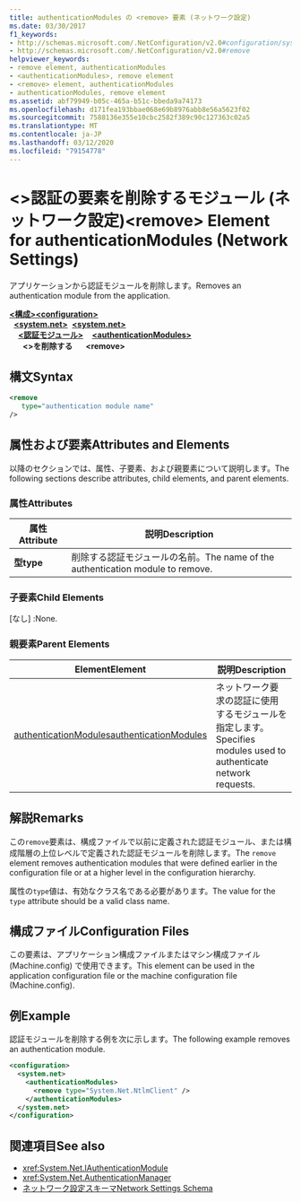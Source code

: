 ```yaml
---
title: authenticationModules の <remove> 要素 (ネットワーク設定)
ms.date: 03/30/2017
f1_keywords:
- http://schemas.microsoft.com/.NetConfiguration/v2.0#configuration/system.net/authenticationModules/remove
- http://schemas.microsoft.com/.NetConfiguration/v2.0#remove
helpviewer_keywords:
- remove element, authenticationModules
- <authenticationModules>, remove element
- <remove> element, authenticationModules
- authenticationModules, remove element
ms.assetid: abf79949-b05c-465a-b51c-bbeda9a74173
ms.openlocfilehash: d171fea193bbae068e69b8976abb8e56a5623f02
ms.sourcegitcommit: 7588136e355e10cbc2582f389c90c127363c02a5
ms.translationtype: MT
ms.contentlocale: ja-JP
ms.lasthandoff: 03/12/2020
ms.locfileid: "79154778"
---
```

# <a name="remove-element-for-authenticationmodules-network-settings"></a><span data-ttu-id="ba667-102">\<>認証の要素を削除するモジュール (ネットワーク設定)</span><span class="sxs-lookup"><span data-stu-id="ba667-102">\<remove> Element for authenticationModules (Network Settings)</span></span>
<span data-ttu-id="ba667-103">アプリケーションから認証モジュールを削除します。</span><span class="sxs-lookup"><span data-stu-id="ba667-103">Removes an authentication module from the application.</span></span>  

<span data-ttu-id="ba667-104">[**\<構成>**](../configuration-element.md)</span><span class="sxs-lookup"><span data-stu-id="ba667-104">[**\<configuration>**](../configuration-element.md)</span></span>\
<span data-ttu-id="ba667-105">&nbsp;&nbsp;[**\<system.net>**](system-net-element-network-settings.md)</span><span class="sxs-lookup"><span data-stu-id="ba667-105">&nbsp;&nbsp;[**\<system.net>**](system-net-element-network-settings.md)</span></span>\
<span data-ttu-id="ba667-106">&nbsp;&nbsp;&nbsp;&nbsp;[**\<認証モジュール>**](authenticationmodules-element-network-settings.md)</span><span class="sxs-lookup"><span data-stu-id="ba667-106">&nbsp;&nbsp;&nbsp;&nbsp;[**\<authenticationModules>**](authenticationmodules-element-network-settings.md)</span></span>\
<span data-ttu-id="ba667-107">&nbsp;&nbsp;&nbsp;&nbsp;&nbsp;&nbsp;**\<>を削除する**</span><span class="sxs-lookup"><span data-stu-id="ba667-107">&nbsp;&nbsp;&nbsp;&nbsp;&nbsp;&nbsp;**\<remove>**</span></span>

## <a name="syntax"></a><span data-ttu-id="ba667-108">構文</span><span class="sxs-lookup"><span data-stu-id="ba667-108">Syntax</span></span>  
  
```xml  
<remove
   type="authentication module name"
/>  
```  
  
## <a name="attributes-and-elements"></a><span data-ttu-id="ba667-109">属性および要素</span><span class="sxs-lookup"><span data-stu-id="ba667-109">Attributes and Elements</span></span>  
 <span data-ttu-id="ba667-110">以降のセクションでは、属性、子要素、および親要素について説明します。</span><span class="sxs-lookup"><span data-stu-id="ba667-110">The following sections describe attributes, child elements, and parent elements.</span></span>  
  
### <a name="attributes"></a><span data-ttu-id="ba667-111">属性</span><span class="sxs-lookup"><span data-stu-id="ba667-111">Attributes</span></span>  
  
|<span data-ttu-id="ba667-112">**属性**</span><span class="sxs-lookup"><span data-stu-id="ba667-112">**Attribute**</span></span>|<span data-ttu-id="ba667-113">**説明**</span><span class="sxs-lookup"><span data-stu-id="ba667-113">**Description**</span></span>|  
|-------------------|---------------------|  
|<span data-ttu-id="ba667-114">**型**</span><span class="sxs-lookup"><span data-stu-id="ba667-114">**type**</span></span>|<span data-ttu-id="ba667-115">削除する認証モジュールの名前。</span><span class="sxs-lookup"><span data-stu-id="ba667-115">The name of the authentication module to remove.</span></span>|  
  
### <a name="child-elements"></a><span data-ttu-id="ba667-116">子要素</span><span class="sxs-lookup"><span data-stu-id="ba667-116">Child Elements</span></span>  
 <span data-ttu-id="ba667-117">[なし] :</span><span class="sxs-lookup"><span data-stu-id="ba667-117">None.</span></span>  
  
### <a name="parent-elements"></a><span data-ttu-id="ba667-118">親要素</span><span class="sxs-lookup"><span data-stu-id="ba667-118">Parent Elements</span></span>  
  
|<span data-ttu-id="ba667-119">**Element**</span><span class="sxs-lookup"><span data-stu-id="ba667-119">**Element**</span></span>|<span data-ttu-id="ba667-120">**説明**</span><span class="sxs-lookup"><span data-stu-id="ba667-120">**Description**</span></span>|  
|-----------------|---------------------|  
|[<span data-ttu-id="ba667-121">authenticationModules</span><span class="sxs-lookup"><span data-stu-id="ba667-121">authenticationModules</span></span>](authenticationmodules-element-network-settings.md)|<span data-ttu-id="ba667-122">ネットワーク要求の認証に使用するモジュールを指定します。</span><span class="sxs-lookup"><span data-stu-id="ba667-122">Specifies modules used to authenticate network requests.</span></span>|  
  
## <a name="remarks"></a><span data-ttu-id="ba667-123">解説</span><span class="sxs-lookup"><span data-stu-id="ba667-123">Remarks</span></span>  
 <span data-ttu-id="ba667-124">この`remove`要素は、構成ファイルで以前に定義された認証モジュール、または構成階層の上位レベルで定義された認証モジュールを削除します。</span><span class="sxs-lookup"><span data-stu-id="ba667-124">The `remove` element removes authentication modules that were defined earlier in the configuration file or at a higher level in the configuration hierarchy.</span></span>  
  
 <span data-ttu-id="ba667-125">属性の`type`値は、有効なクラス名である必要があります。</span><span class="sxs-lookup"><span data-stu-id="ba667-125">The value for the `type` attribute should be a valid class name.</span></span>  
  
## <a name="configuration-files"></a><span data-ttu-id="ba667-126">構成ファイル</span><span class="sxs-lookup"><span data-stu-id="ba667-126">Configuration Files</span></span>  
 <span data-ttu-id="ba667-127">この要素は、アプリケーション構成ファイルまたはマシン構成ファイル (Machine.config) で使用できます。</span><span class="sxs-lookup"><span data-stu-id="ba667-127">This element can be used in the application configuration file or the machine configuration file (Machine.config).</span></span>  
  
## <a name="example"></a><span data-ttu-id="ba667-128">例</span><span class="sxs-lookup"><span data-stu-id="ba667-128">Example</span></span>  
 <span data-ttu-id="ba667-129">認証モジュールを削除する例を次に示します。</span><span class="sxs-lookup"><span data-stu-id="ba667-129">The following example removes an authentication module.</span></span>  
  
```xml  
<configuration>  
  <system.net>  
    <authenticationModules>  
      <remove type="System.Net.NtlmClient" />  
    </authenticationModules>  
  </system.net>  
</configuration>  
```  
  
## <a name="see-also"></a><span data-ttu-id="ba667-130">関連項目</span><span class="sxs-lookup"><span data-stu-id="ba667-130">See also</span></span>

- <xref:System.Net.IAuthenticationModule>
- <xref:System.Net.AuthenticationManager>
- [<span data-ttu-id="ba667-131">ネットワーク設定スキーマ</span><span class="sxs-lookup"><span data-stu-id="ba667-131">Network Settings Schema</span></span>](index.md)
